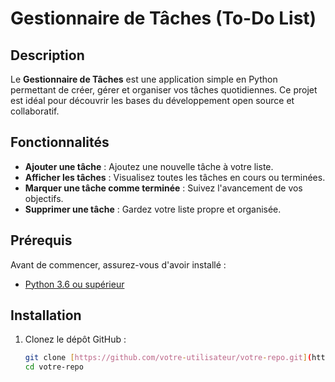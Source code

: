 # Gestionnaire de Tâches (To-Do List)

## Description
Le **Gestionnaire de Tâches** est une application simple en Python permettant de créer, gérer et organiser vos tâches quotidiennes. Ce projet est idéal pour découvrir les bases du développement open source et collaboratif.

## Fonctionnalités
- **Ajouter une tâche** : Ajoutez une nouvelle tâche à votre liste.
- **Afficher les tâches** : Visualisez toutes les tâches en cours ou terminées.
- **Marquer une tâche comme terminée** : Suivez l'avancement de vos objectifs.
- **Supprimer une tâche** : Gardez votre liste propre et organisée.

## Prérequis
Avant de commencer, assurez-vous d'avoir installé :
- [Python 3.6 ou supérieur](https://www.python.org/)

## Installation
1. Clonez le dépôt GitHub :
   ```bash
   git clone [https://github.com/votre-utilisateur/votre-repo.git](https://github.com/poyzin51/open-to-do-list)
   cd votre-repo
